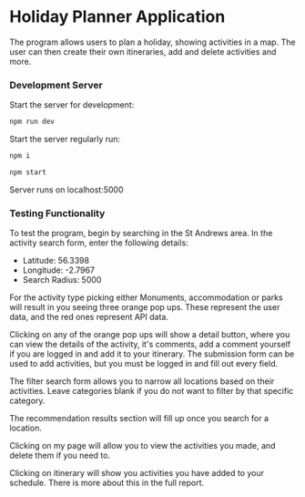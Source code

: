 # Holiday Planner Application

The program allows users to plan a holiday, showing activities in a map. The user can then create their own itineraries, add and delete activities and more.

### Development Server

Start the server for development:

```bash
npm run dev
```

Start the server regularly run:

```bash
npm i
```

```bash
npm start
```

Server runs on localhost:5000

### Testing Functionality

To test the program, begin by searching in the St Andrews area. In the activity search form, enter the following details:

- Latitude: 56.3398
- Longitude: -2.7967
- Search Radius: 5000

For the activity type picking either Monuments, accommodation or parks will result in you seeing three orange pop ups. These represent the user data, and the red ones represent API data.

Clicking on any of the orange pop ups will show a detail button, where you can view the details of the activity, it's comments, add a comment yourself if you are logged in and add it to your itinerary. The submission form can be used to add activities, but you must be logged in and fill out every field.

The filter search form allows you to narrow all locations based on their activities. Leave categories blank if you do not want to filter by that specific category.

The recommendation results section will fill up once you search for a location.

Clicking on my page will allow you to view the activities you made, and delete them if you need to.

Clicking on itinerary will show you activities you have added to your schedule. There is more about this in the full report.
